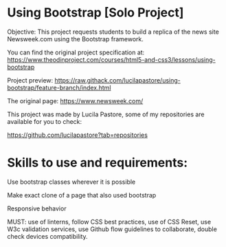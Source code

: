 # Using Bootstrap [Solo Project]

Objective: This project requests students to build a replica of the news site Newsweek.com using the Bootstrap framework.

You can find the original project specification at: https://www.theodinproject.com/courses/html5-and-css3/lessons/using-bootstrap

Project preview: https://raw.githack.com/lucilapastore/using-bootstrap/feature-branch/index.html

The original page: https://www.newsweek.com/

This project was made by Lucila Pastore, some of my repositories are available for you to check:

https://github.com/lucilapastore?tab=repositories

# Skills to use and requirements:

Use bootstrap classes wherever it is possible

Make exact clone of a page that also used bootstrap

Responsive behavior

MUST: use of linterns, follow CSS best practices, use of CSS Reset, use W3c validation services, use Github flow guidelines to collaborate, double check devices compatibility.
